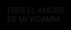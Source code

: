 <!DOCTYPE html>
<html lang="es">
<head>
<meta charset="UTF-8">
<meta name="viewport" content="width=device-width, initial-scale=1.0">
<title>ERES EL AMORR DE MI VIDAMM</title>
<link href="https://fonts.googleapis.com/css2?family=Roboto:wght@700&display=swap" rel="stylesheet">
<style>
  html, body {
    margin: 0;
    height: 100%;
    background: black;
    overflow: hidden;
    font-family: 'Roboto', sans-serif;
  }

  .mensaje {
    position: absolute;
    color: #ff69b4;
    font-size: 1.5rem;
    text-align: center;
    line-height: 1.2;
    z-index: 10;
    text-shadow: 0 0 5px #ff69b4, 0 0 10px #ffd1dc;
  }

  .falling-heart {
    position: absolute;
    top: -5%;
    font-size: 40px;
    animation: fall linear infinite;
    opacity: 0.8;
  }

  .falling-adoro {
    position: absolute;
    top: -5%;
    font-size: 1rem;
    color: #ffd1dc;
    opacity: 0.6;
    animation: fallAdoro linear infinite;
  }

  @keyframes fall {
    to {
      transform: translateY(110vh) rotate(360deg);
      opacity: 0.3;
    }
  }

  @keyframes fallAdoro {
    to {
      transform: translateY(110vh) rotate(0deg);
      opacity: 0.1;
    }
  }

  .tap-heart {
    position: absolute;
    font-size: 40px;
    opacity: 1;
    animation: pop 1s ease-out forwards;
  }

  @keyframes pop {
    0% { transform: scale(1); opacity: 1; }
    100% { transform: scale(2); opacity: 0; }
  }
</style>
</head>
<body>

<div id="mensaje" class="mensaje">ERES EL AMORR<br>DE MI VIDAMM</div>

<script>
// Corazones cayendo: ❤️ 💖 🤍
const heartOptions = ["❤️", "💖", "🤍"];

function createFallingHeart() {
  const heart = document.createElement("div");
  heart.className = "falling-heart";
  heart.textContent = heartOptions[Math.floor(Math.random() * heartOptions.length)];
  heart.style.left = Math.random() * 100 + "vw";
  heart.style.color = heart.textContent === "🤍" ? "#fff" : "#ff69b4";
  heart.style.animationDuration = (4 + Math.random() * 4) + "s";
  document.body.appendChild(heart);
  setTimeout(() => heart.remove(), 8000);
}

setInterval(createFallingHeart, 300);

// TE ADORO cayendo como fondo
function createFallingAdoro() {
  const adoro = document.createElement("div");
  adoro.className = "falling-adoro";
  adoro.textContent = "TE ADORO";
  adoro.style.left = Math.random() * 100 + "vw";
  adoro.style.animationDuration = (5 + Math.random() * 5) + "s";
  adoro.style.fontSize = (0.8 + Math.random() * 0.5) + "rem";
  document.body.appendChild(adoro);
  setTimeout(() => adoro.remove(), 8000);
}

setInterval(createFallingAdoro, 500);

// Corazones al tocar
document.addEventListener("click", (e) => {
  const heart = document.createElement("div");
  heart.className = "tap-heart";
  heart.textContent = heartOptions[Math.floor(Math.random() * heartOptions.length)];
  heart.style.color = heart.textContent === "🤍" ? "#fff" : "#ff69b4";
  heart.style.left = e.clientX + "px";
  heart.style.top = e.clientY + "px";
  document.body.appendChild(heart);
  setTimeout(() => heart.remove(), 1000);
});

// Texto principal que rebota
const mensaje = document.getElementById("mensaje");
let x = (window.innerWidth - mensaje.offsetWidth) / 2;
let y = (window.innerHeight - mensaje.offsetHeight) / 2;
let dx = 2;
let dy = 2;

function animateMensaje() {
  const w = mensaje.offsetWidth;
  const h = mensaje.offsetHeight;

  x += dx;
  y += dy;

  if (x <= 0) { x = 0; dx = -dx; }
  else if (x + w >= window.innerWidth) { x = window.innerWidth - w; dx = -dx; }

  if (y <= 0) { y = 0; dy = -dy; }
  else if (y + h >= window.innerHeight) { y = window.innerHeight - h; dy = -dy; }

  mensaje.style.left = `${x}px`;
  mensaje.style.top = `${y}px`;

  requestAnimationFrame(animateMensaje);
}

animateMensaje();

</script>

</body>
</html>
